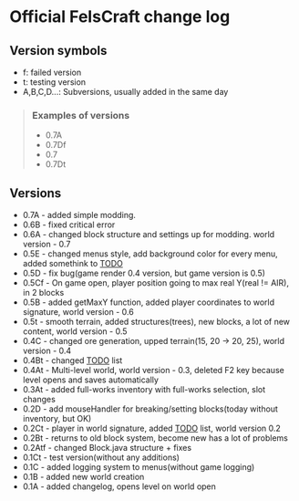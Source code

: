 # Official FelsCraft change log

## Version symbols

- f: failed version
- t: testing version
- A,B,C,D...: Subversions, usually added in the same day

> ### Examples of versions
> - 0.7A
> - 0.7Df
> - 0.7
> - 0.7Dt

## Versions
- 0.7A - added simple modding.
- 0.6B - fixed critical error
- 0.6A - changed block structure and settings up for modding. world version - 0.7
- 0.5E - changed menus style, add background color for every menu, added somethink to [TODO](TODO.md)
- 0.5D - fix bug(game render 0.4 version, but game version is 0.5)
- 0.5Cf - On game open, player position going to max real Y(real != AIR), in 2 blocks
- 0.5B - added getMaxY function, added player coordinates to world signature, world version - 0.6
- 0.5t - smooth terrain, added structures(trees), new blocks, a lot of new content, world version - 0.5
- 0.4C - changed ore generation, upped terrain(15, 20 ->  20, 25), world version - 0.4
- 0.4Bt - changed [TODO](TODO.md) list
- 0.4At - Multi-level world, world version - 0.3, deleted F2 key because level opens and saves automatically
- 0.3At - added full-works inventory with full-works selection, slot changes
- 0.2D - add mouseHandler for breaking/setting blocks(today without inventory, but OK)
- 0.2Ct - player in world signature, added [TODO](TODO.md) list, world version 0.2
- 0.2Bt - returns to old block system, become new has a lot of problems
- 0.2Atf - changed Block.java structure + fixes
- 0.1Ct - test version(without any additions)
- 0.1C - added logging system to menus(without game logging)
- 0.1B - added new world creation
- 0.1A - added changelog, opens level on world open
